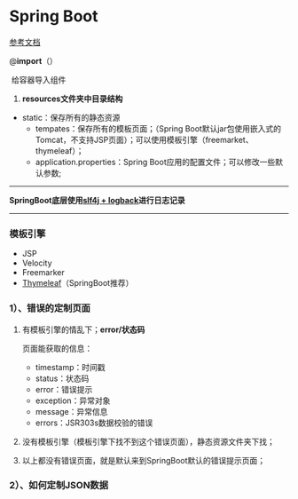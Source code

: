 # Spring Boot

[参考文档](https://docs.spring.io/spring-boot/docs/2.1.4.RELEASE/reference/htmlsingle/#boot-features-spring-mvc-auto-configuration)

@**import**（）

​	给容器导入组件

1. **resources文件夹中目录结构**

- static：保存所有的静态资源
  - tempates：保存所有的模板页面；（Spring Boot默认jar包使用嵌入式的Tomcat，不支持JSP页面）；可以使用模板引擎（freemarket、thymeleaf）；
  - application.properties：Spring Boot应用的配置文件；可以修改一些默认参数;

------

**SpringBoot底层使用<u>slf4j + logback</u>进行日志记录**

------

### 模板引擎

- JSP
- Velocity
- Freemarker
- [Thymeleaf](https://www.thymeleaf.org/doc/tutorials/3.0/usingthymeleaf.html#literals)（SpringBoot推荐）

### 1）、错误的定制页面

1. 有模板引擎的情乱下；**error/状态码**

   页面能获取的信息：

   - timestamp：时间戳
   - status：状态码
   - error：错误提示
   - exception：异常对象
   - message：异常信息
   - errors：JSR303s数据校验的错误				

2. 没有模板引擎（模板引擎下找不到这个错误页面），静态资源文件夹下找；

3. 以上都没有错误页面，就是默认来到SpringBoot默认的错误提示页面；

### 2）、如何定制JSON数据




